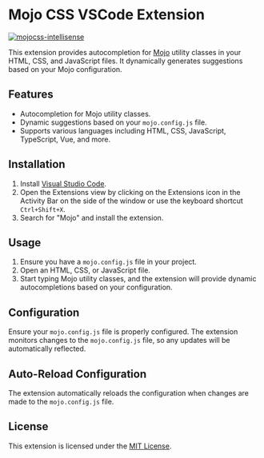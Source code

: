 # Mojo CSS VSCode Extension

<a href="https://marketplace.visualstudio.com/items?itemName=mojocss.mojo-intellisense" target="_blank" style="display:block;margin-bottom:10px;">
    <img src="https://github.com/mojocss/mojo-intellisense/assets/49538239/44c8a533-12e4-45f6-9859-678215d81440" alt="mojocss-intellisense" style="max-width: 100%;">
</a>

This extension provides autocompletion for [Mojo](https://mojocss.com) utility classes in your HTML, CSS, and JavaScript files. It dynamically generates suggestions based on your Mojo configuration.

## Features

- Autocompletion for Mojo utility classes.
- Dynamic suggestions based on your `mojo.config.js` file.
- Supports various languages including HTML, CSS, JavaScript, TypeScript, Vue, and more.

## Installation

1. Install [Visual Studio Code](https://code.visualstudio.com/).
2. Open the Extensions view by clicking on the Extensions icon in the Activity Bar on the side of the window or use the keyboard shortcut `Ctrl+Shift+X`.
3. Search for "Mojo" and install the extension.

## Usage

1. Ensure you have a `mojo.config.js` file in your project.
2. Open an HTML, CSS, or JavaScript file.
3. Start typing Mojo utility classes, and the extension will provide dynamic autocompletions based on your configuration.

## Configuration

Ensure your `mojo.config.js` file is properly configured. The extension monitors changes to the `mojo.config.js` file, so any updates will be automatically reflected.

## Auto-Reload Configuration

The extension automatically reloads the configuration when changes are made to the `mojo.config.js` file.

## License

This extension is licensed under the [MIT License](LICENSE).

